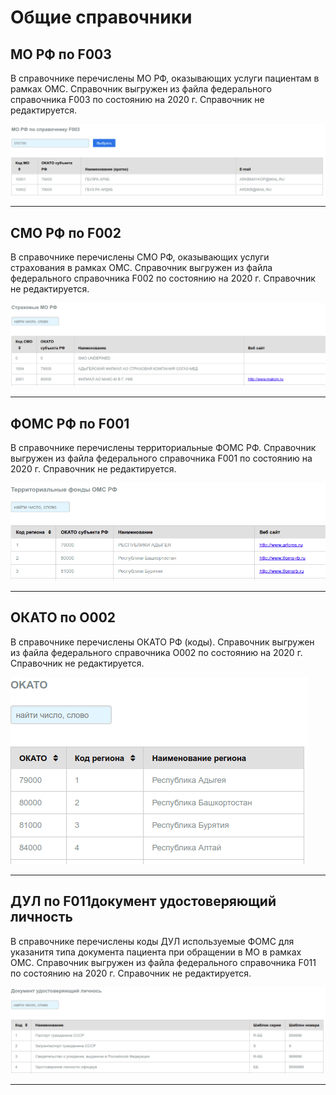 # Общие справочники

## МО РФ по F003

В справочнике перечислены МО РФ, оказывающих услуги пациентам в рамках ОМС. Справочник
выгружен из файла федерального справочника F003 по состоянию на 2020 г. Справочник не
редактируется.

!["МО РФ"](../images/mo_rf.png)

---

## СМО РФ по F002

В справочнике перечислены СМО РФ, оказывающих услуги страхования в рамках ОМС. Справочник
выгружен из файла федерального справочника F002 по состоянию на 2020 г. Справочник не
редактируется.

!["СМО РФ"](../images/smo_rf.png)

---

## ФОМС РФ по F001

В справочнике перечислены территориальные ФОМС РФ. Справочник выгружен из файла
федерального справочника F001 по состоянию на 2020 г. Справочник не редактируется.

!["ФОМС РФ"](../images/foms.png)

---

## ОКАТО по О002

В справочнике перечислены ОКАТО РФ (коды). Справочник выгружен из файла федерального
справочника О002 по состоянию на 2020 г. Справочник не редактируется.

!["ОКАТО РФ"](../images/okato.png)

---

## ДУЛ по F011документ удостоверяющий личность

В справочнике перечислены коды ДУЛ используемые ФОМС для указанитя типа документа пациента
при обращении в МО в рамках ОМС. Справочник выгружен из файла федерального справочника
F011 по состоянию на 2020 г. Справочник не редактируется.

!["ДУЛ"](../images/dul.png)

---